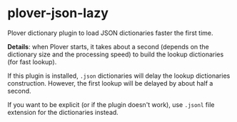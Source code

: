 # plover-json-lazy
Plover dictionary plugin to load JSON dictionaries faster the first time.

**Details**: when Plover starts, it takes about a second (depends on the dictionary size and the
processing speed) to build the lookup dictionaries (for fast lookup).

If this plugin is installed, `.json` dictionaries will delay the lookup dictionaries construction.
However, the first lookup will be delayed by about half a second.

If you want to be explicit (or if the plugin doesn't work), use `.jsonl` file extension
for the dictionaries instead.
